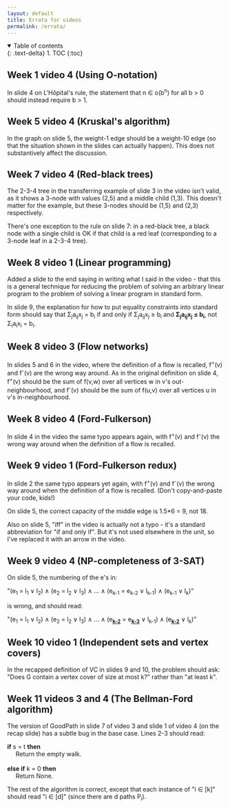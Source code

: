 ```yaml
---
layout: default
title: Errata for videos
permalink: /errata/
---
```


<details open markdown="block">
<summary>
Table of contents
</summary>
{: .text-delta}
1. TOC
{:toc}
</details>


## Week 1 video 4 (Using O-notation)

In slide 4 on L'Hôpital's rule, the statement that n &isin; o(b<sup>n</sup>) for all b > 0 should instead require b > 1.

## Week 5 video 4 (Kruskal's algorithm)

In the graph on slide 5, the weight-1 edge should be a weight-10 edge (so that the situation shown in the slides can actually happen). This does not substantively affect the discussion.

## Week 7 video 4 (Red-black trees)

The 2-3-4 tree in the transferring example of slide 3 in the video isn't valid, as it shows a 3-node with values (2,5) and a middle child (1,3). This doesn't matter for the example, but these 3-nodes should be (1,5) and (2,3) respectively.

There's one exception to the rule on slide 7: in a red-black tree, a black node with a single child is OK if that child is a red leaf (corresponding to a 3-node leaf in a 2-3-4 tree).

## Week 8 video 1 (Linear programming)

Added a slide to the end saying in writing what I said in the video - that this is a general technique for reducing the problem of solving an arbitrary linear program to the problem of solving a linear program in standard form.

In slide 9, the explanation for how to put equality constraints into standard form should say that &Sigma;<sub>j</sub>a<sub>ij</sub>x<sub>j</sub> = b<sub>i</sub> if and only if &Sigma;<sub>j</sub>a<sub>ij</sub>x<sub>j</sub> &ge; b<sub>i</sub> and **&Sigma;<sub>j</sub>a<sub>ij</sub>x<sub>j</sub> &le; b<sub>i</sub>**, not &Sigma;<sub>i</sub>a<sub>i</sub>x<sub>i</sub> = b<sub>i</sub>.

## Week 8 video 3 (Flow networks)

In slides 5 and 6 in the video, where the definition of a flow is recalled, f<sup>+</sup>(v) and f<sup>-</sup>(v) are the wrong way around. As in the original definition on slide 4, f<sup>+</sup>(v) should be the sum of f(v,w) over all vertices w in v's out-neighbourhood, and f<sup>-</sup>(v) should be the sum of f(u,v) over all vertices u in v's in-neighbourhood.

## Week 8 video 4 (Ford-Fulkerson)

In slide 4 in the video the same typo appears again, with f<sup>+</sup>(v) and f<sup>-</sup>(v) the wrong way around when the definition of a flow is recalled.

## Week 9 video 1 (Ford-Fulkerson redux)

In slide 2 the same typo appears yet again, with f<sup>+</sup>(v) and f<sup>-</sup>(v) the wrong way around when the definition of a flow is recalled. (Don't copy-and-paste your code, kids!)

On slide 5, the correct capacity of the middle edge is 1.5\*6 = 9, not 18.

Also on slide 5, "iff" in the video is actually not a typo - it's a standard abbreviation for "if and only if". But it's not used elsewhere in the unit, so I've replaced it with an arrow in the video.

## Week 9 video 4 (NP-completeness of 3-SAT)

On slide 5, the numbering of the e's in:

"(e<sub>1</sub> = l<sub>1</sub> &or; l<sub>2</sub>) &and; (e<sub>2</sub> = l<sub>2</sub> &or; l<sub>3</sub>) &and; ... &and; (e<sub>k-1</sub> = e<sub>k-2</sub> &or; l<sub>k-1</sub>) &and; (e<sub>k-1</sub> &or; l<sub>k</sub>)" 

is wrong, and should read:

"(e<sub>1</sub> = l<sub>1</sub> &or; l<sub>2</sub>) &and; (e<sub>2</sub> = l<sub>2</sub> &or; l<sub>3</sub>) &and; ... &and; (e<sub><b><u>k-2</u></b></sub> = e<sub><u><b>k-3</b></u></sub> &or; l<sub>k-1</sub>) &and; (e<sub><b><u>k-2</u></b></sub> &or; l<sub>k</sub>)" 

## Week 10 video 1 (Independent sets and vertex covers)

In the recapped definition of VC in slides 9 and 10, the problem should ask: "Does G contain a vertex cover of size at most k?" rather than "at least k".

## Week 11 videos 3 and 4 (The Bellman-Ford algorithm)

The version of GoodPath in slide 7 of video 3 and slide 1 of video 4 (on the recap slide) has a subtle bug in the base case. Lines 2-3 should read:

**if** s = t **then**<br>
&nbsp;&nbsp;&nbsp;&nbsp;&nbsp;Return the empty walk.<br>	
**else if** k = 0 **then**<br>
&nbsp;&nbsp;&nbsp;&nbsp;&nbsp;Return None.
	
The rest of the algorithm is correct, except that each instance of "i &isin; \[k]" should read "i &isin; \[d]" (since there are d paths P<sub>i</sub>).